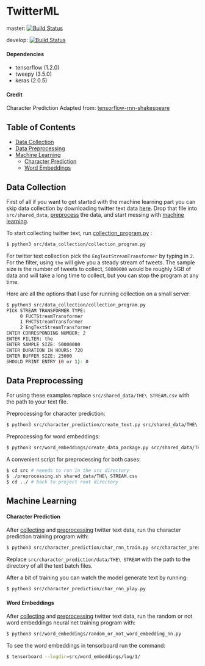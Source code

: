 # TwitterML

master: [![Build Status](https://travis-ci.org/kobejean/TwitterML.svg?branch=master)](https://travis-ci.org/kobejean/TwitterML)

develop: [![Build Status](https://travis-ci.org/kobejean/TwitterML.svg?branch=develop)](https://travis-ci.org/kobejean/TwitterML)

#### Dependencies

- tensorflow (1.2.0)
- tweepy (3.5.0)
- keras (2.0.5)

#### Credit

Character Prediction Adapted from: [tensorflow-rnn-shakespeare](https://github.com/martin-gorner/tensorflow-rnn-shakespeare)

## Table of Contents

- [Data Collection](#data-collection)
- [Data Preprocessing](#data-preprocessing)
- [Machine Learning](#machine-learning)
    - [Character Prediction](#character-prediction)
    - [Word Embeddings](#word-embeddings)

## Data Collection
First of all if you want to get started with the machine learning part you can
skip data collection by downloading twitter text data
[here](https://drive.google.com/open?id=0By-CMfnYF6bZWjY1VjNLazAtb2c).
Drop that file into `src/shared_data`, [preprocess](#data-preprocessing) the data,
and start messing with [machine learning](#machine-learning).

To start collecting twitter text, run [collection_program.py](src/data_collection/collection_program.py) :
``` bash
$ python3 src/data_collection/collection_program.py
```
For twitter text collection pick the `EngTextStreamTransformer` by typing in `2`.
For the filter, using `the` will give you a steady stream of tweets.
The sample size is the number of tweets to collect, `50000000` would be roughly
5GB of data and will take a long time to collect, but you can stop the program at any time.

Here are all the options that I use for running collection on a small server:
``` bash
$ python3 src/data_collection/collection_program.py
PICK STREAM TRANSFORMER TYPE:
     0 FUCTStreamTransformer
     1 FHCTStreamTransformer
     2 EngTextStreamTransformer
ENTER CORRESPONDING NUMBER: 2
ENTER FILTER: the
ENTER SAMPLE SIZE: 50000000
ENTER DURATION IN HOURS: 720
ENTER BUFFER SIZE: 25000
SHOULD PRINT ENTRY (0 or 1): 0
```

## Data Preprocessing
For using these examples replace `src/shared_data/THE\ STREAM.csv` with the path
to your text file.

Preprocessing for character prediction:
``` bash
$ python3 src/character_prediction/create_text.py src/shared_data/THE\ STREAM.csv
```

Preprocessing for word embeddings:
``` bash
$ python3 src/word_embeddings/create_data_package.py src/shared_data/THE\ STREAM.csv
```

A convenient script for preprocessing for both cases:
``` bash
$ cd src # neeeds to run in the src directory
$ ./preprocessing.sh shared_data/THE\ STREAM.csv
$ cd ../ # back to project root directory
```
## Machine Learning

#### Character Prediction
After [collecting](#data-collection) and [preprocessing](#data-preprocessing)
twitter text data, run the character prediction training program with:
``` bash
$ python3 src/character_prediction/char_rnn_train.py src/character_prediction/data/THE\ STREAM
```
Replace `src/character_prediction/data/THE\ STREAM` with the path to the
directory of all the text batch files.

After a bit of training you can watch the model generate text by running:
``` bash
$ python3 src/character_prediction/char_rnn_play.py
```


#### Word Embeddings
After [collecting](#data-collection) and [preprocessing](#data-preprocessing)
twitter text data, run the random or not word embeddings neural net training program with:
``` bash
$ python3 src/word_embeddings/random_or_not_word_embedding_nn.py
```

To see the word embeddings in tensorboard run the command:
``` bash
$ tensorboard --logdir=src/word_embeddings/log/1/
```
